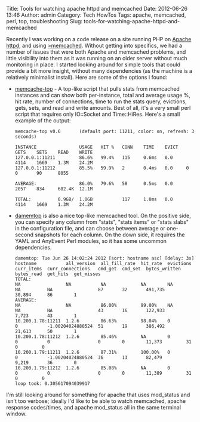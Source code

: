 Title: Tools for watching apache httpd and memcached
Date: 2012-06-26 13:46
Author: admin
Category: Tech HowTos
Tags: apache, memcached, perl, top, troubleshooting
Slug: tools-for-watching-apache-httpd-and-memcached

Recently I was working on a code release on a site running PHP on
[Apache httpd](http://httpd.apache.org/), and using
[\>memcached](http://memcached.org/). Without getting into specifics, we
had a number of issues that were both Apache and memcached problems, and
little visibility into them as it was running on an older server without
much monitoring in place. I started looking around for simple tools that
could provide a bit more insight, without many dependencies (as the
machine is a relatively minimalist install). Here are some of the
options I found:

-   [memcache-top](http://code.google.com/p/memcache-top/) - A top-like
    script that pulls stats from memcached instances and can show both
    per-instance, total and average usage %, hit rate, number of
    connections, time to run the stats query, evictions, gets, sets, and
    read and write amounts. Best of all, it's a very small perl script
    that requires only IO::Socket and Time::HiRes. Here's a small
    example of the output:

        memcache-top v0.6       (default port: 11211, color: on, refresh: 3 seconds)

        INSTANCE                USAGE   HIT %   CONN    TIME    EVICT   GETS    SETS    READ    WRITE
        127.0.0.1:11211         86.6%   99.4%   115     0.6ms   0.0     4114    1669    1.3M    24.2M
        127.0.0.1:11212         85.5%   59.9%   2       0.4ms   0.0     0       0       90      8055

        AVERAGE:                86.0%   79.6%   58      0.5ms   0.0     2057    834     682.4K  12.1M

        TOTAL:          0.9GB/  1.0GB           117     1.0ms   0.0     4114    1669    1.3M    24.2M

-   [damemtop](https://github.com/dormando/damemtop) is also a nice
    top-like memcached tool. On the positive side, you can specify any
    column from "stats", "stats items" or "stats slabs" in the
    configuration file, and can choose between average or one-second
    snapshots for each column. On the down side, it requires the YAML
    and AnyEvent Perl modules, so it has some uncommon dependencies.

        damemtop: Tue Jun 26 14:02:24 2012 [sort: hostname asc] [delay: 3s]
        hostname           all_version  all_fill_rate  hit_rate  evictions  curr_items  curr_connections   cmd_get  cmd_set  bytes_written  bytes_read  get_hits  get_misses  
        TOTAL:             
        NA                 NA           NA             NA        NA         NA          NA                 87       32       491,735        30,894      86        1           
        AVERAGE:           
        NA                 NA           86.00%         99.00%    NA         NA          NA                 43       16       122,933        7,723       43        1           
        10.200.1.78:11211  1.2.6        86.63%         98.04%    0          0           -1.00204024880524  51       19       386,492        21,613      50        1           
        10.200.1.78:11212  1.2.6        85.46%         NA        0          0           0                  0        0        11,373         31          0         0           
        10.200.1.79:11211  1.2.6        87.31%         100.00%   0          0           -1.00204024880524  36       13       82,479         9,219       36        0           
        10.200.1.79:11212  1.2.6        85.08%         NA        0          0           0                  0        0        11,389         31          0         0           
        loop took: 0.305617094039917

I'm still looking around for something for apache that uses mod\_status
and isn't too verbose; ideally I'd like to be able to watch memcached,
apache response codes/times, and apache mod\_status all in the same
terminal window.
